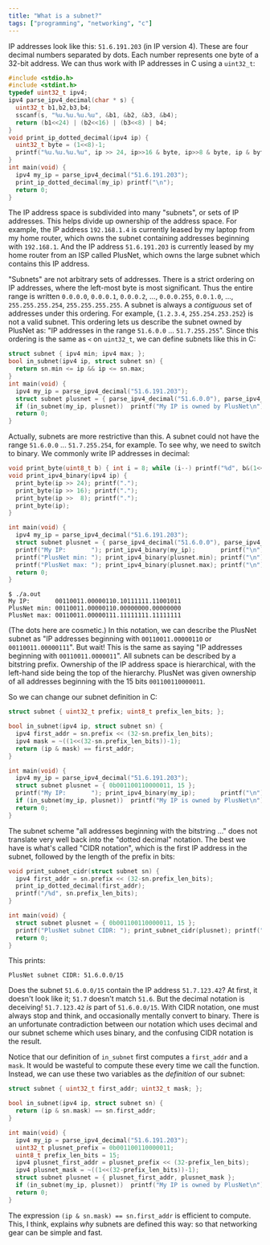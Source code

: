 ```yaml
---
title: "What is a subnet?"
tags: ["programming", "networking", "c"]
---
```


IP addresses look like this: `51.6.191.203` (in IP version 4).
These are four decimal numbers separated by dots.
Each number represents one byte of a 32-bit address.
We can thus work with IP addresses in C using a `uint32_t`:

```c
#include <stdio.h>
#include <stdint.h>
typedef uint32_t ipv4;
ipv4 parse_ipv4_decimal(char * s) {
  uint32_t b1,b2,b3,b4;
  sscanf(s, "%u.%u.%u.%u", &b1, &b2, &b3, &b4);
  return (b1<<24) | (b2<<16) | (b3<<8) | b4;
}
void print_ip_dotted_decimal(ipv4 ip) {
  uint32_t byte = (1<<8)-1;
  printf("%u.%u.%u.%u", ip >> 24, ip>>16 & byte, ip>>8 & byte, ip & byte);
}
int main(void) {
  ipv4 my_ip = parse_ipv4_decimal("51.6.191.203");
  print_ip_dotted_decimal(my_ip) printf("\n");
  return 0;
}
```

The IP address space is subdivided into many "subnets",
or sets of IP addresses.
This helps divide up ownership of the address space.
For example,
the IP address `192.168.1.4`
is currently leased by my laptop from my home router,
which owns the subnet containing addresses beginning with `192.168.1`.
And the IP address `51.6.191.203`
is currently leased by my home router from an ISP called PlusNet,
which owns the large subnet which contains this IP address.

"Subnets" are not arbitrary sets of addresses.
There is a strict ordering on IP addresses,
where the left-most byte is most significant.
Thus the entire range is written
`0.0.0.0`, `0.0.0.1`, `0.0.0.2`, ..., `0.0.0.255`, `0.0.1.0`, ..., `255.255.255.254`, `255.255.255.255`.
A subnet is always a _contiguous_ set of addresses under this ordering.
For example, {`1.2.3.4`, `255.254.253.252`} is not a valid subnet.
This ordering lets us describe the subnet owned by PlusNet as:
"IP addresses in the range `51.6.0.0` ... `51.7.255.255`".
Since this ordering is the same as `<` on `uint32_t`,
we can define subnets like this in C:

```c
struct subnet { ipv4 min; ipv4 max; };
bool in_subnet(ipv4 ip, struct subnet sn) {
  return sn.min <= ip && ip <= sn.max;
}
int main(void) {
  ipv4 my_ip = parse_ipv4_decimal("51.6.191.203");
  struct subnet plusnet = { parse_ipv4_decimal("51.6.0.0"), parse_ipv4_decimal("51.7.255.255") };
  if (in_subnet(my_ip, plusnet))  printf("My IP is owned by PlusNet\n");
  return 0;
}
```

Actually, subnets are more restrictive than this.
A subnet could not have the range `51.6.0.0` ... `51.7.255.254`,
for example.
To see why, we need to switch to binary.
We commonly write IP addresses in decimal:

```c
void print_byte(uint8_t b) { int i = 8; while (i--) printf("%d", b&(1<<i)?1:0); }
void print_ipv4_binary(ipv4 ip) {
  print_byte(ip >> 24); printf(".");
  print_byte(ip >> 16); printf(".");
  print_byte(ip >>  8); printf(".");
  print_byte(ip);
}

int main(void) {
  ipv4 my_ip = parse_ipv4_decimal("51.6.191.203");
  struct subnet plusnet = { parse_ipv4_decimal("51.6.0.0"), parse_ipv4_decimal("51.7.255.255") };
  printf("My IP:       "); print_ipv4_binary(my_ip);       printf("\n");
  printf("PlusNet min: "); print_ipv4_binary(plusnet.min); printf("\n");
  printf("PlusNet max: "); print_ipv4_binary(plusnet.max); printf("\n");
  return 0;
}
```

```
$ ./a.out
My IP:       00110011.00000110.10111111.11001011
PlusNet min: 00110011.00000110.00000000.00000000
PlusNet max: 00110011.00000111.11111111.11111111
```

(The dots here are cosmetic.)
In this notation,
we can describe the PlusNet subnet as
"IP addresses beginning with `00110011.00000110` or `00110011.00000111`".
But wait!
This is the same as saying "IP addresses beginning with `00110011.0000011`".
All subnets can be described by a bitstring prefix.
Ownership of the IP address space is hierarchical,
with the left-hand side being the top of the hierarchy.
PlusNet was given ownership of all addresses
beginning with the 15 bits `001100110000011`.

So we can change our subnet definition in C:

```c
struct subnet { uint32_t prefix; uint8_t prefix_len_bits; };

bool in_subnet(ipv4 ip, struct subnet sn) {
  ipv4 first_addr = sn.prefix << (32-sn.prefix_len_bits);
  ipv4 mask = ~((1<<(32-sn.prefix_len_bits))-1);
  return (ip & mask) == first_addr;
}

int main(void) {
  ipv4 my_ip = parse_ipv4_decimal("51.6.191.203");
  struct subnet plusnet = { 0b001100110000011, 15 };
  printf("My IP:       "); print_ipv4_binary(my_ip);       printf("\n");
  if (in_subnet(my_ip, plusnet))  printf("My IP is owned by PlusNet\n");
  return 0;
}
```

The subnet scheme "all addresses beginning with the bitstring ..."
does not translate very well back into the "dotted decimal" notation.
The best we have is what's called "CIDR notation",
which is the first IP address in the subnet,
followed by the length of the prefix in bits:

```c
void print_subnet_cidr(struct subnet sn) {
  ipv4 first_addr = sn.prefix << (32-sn.prefix_len_bits);
  print_ip_dotted_decimal(first_addr);
  printf("/%d", sn.prefix_len_bits);
}

int main(void) {
  struct subnet plusnet = { 0b001100110000011, 15 };
  printf("PlusNet subnet CIDR: "); print_subnet_cidr(plusnet); printf("\n");
  return 0;
}
```

This prints:

```
PlusNet subnet CIDR: 51.6.0.0/15
```

Does the subnet `51.6.0.0/15` contain the IP address `51.7.123.42`?
At first, it doesn't look like it; `51.7` doesn't match `51.6`.
But the decimal notation is deceiving!
`51.7.123.42` _is_ part of `51.6.0.0/15`.
With CIDR notation, one must always stop and think,
and occasionally mentally convert to binary.
There is an unfortunate contradiction between our notation which uses decimal
and our subnet scheme which uses binary,
and the confusing CIDR notation is the result.

Notice that our definition of `in_subnet`
first computes a `first_addr` and a `mask`.
It would be wasteful to compute these every time we call the function.
Instead, we can use these two variables as the _definition_ of our subnet:

```c
struct subnet { uint32_t first_addr; uint32_t mask; };

bool in_subnet(ipv4 ip, struct subnet sn) {
  return (ip & sn.mask) == sn.first_addr;
}

int main(void) {
  ipv4 my_ip = parse_ipv4_decimal("51.6.191.203");
  uint32_t plusnet_prefix = 0b001100110000011;
  uint8_t prefix_len_bits = 15;
  ipv4 plusnet_first_addr = plusnet_prefix << (32-prefix_len_bits);
  ipv4 plusnet_mask = ~((1<<(32-prefix_len_bits))-1);
  struct subnet plusnet = { plusnet_first_addr, plusnet_mask };
  if (in_subnet(my_ip, plusnet))  printf("My IP is owned by PlusNet\n");
  return 0;
}
```

The expression `(ip & sn.mask) == sn.first_addr` is efficient to compute.
This, I think, explains _why_ subnets are defined this way:
so that networking gear can be simple and fast.
